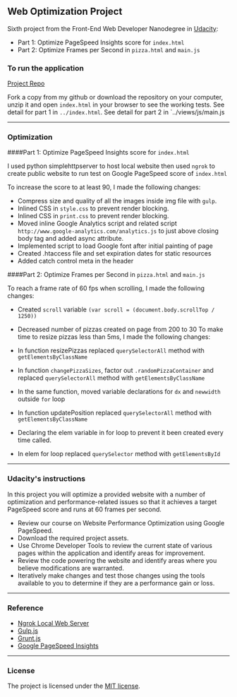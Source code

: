 ## Web Optimization Project

Sixth project from the Front-End Web Developer Nanodegree in <a href="https://www.udacity.com" target="_blank">Udacity</a>:
<br>
- Part 1: Optimize PageSpeed Insights score for `index.html`
- Part 2: Optimize Frames per Second in `pizza.html` and `main.js`

### To run the application

[Project Repo](https://github.com/markchen555/Website-Optimization-Project)

Fork a copy from my github or download the repository on your computer, unzip it and open `index.html` in your browser to see the working tests. See detail for part 1 in `../index.html`. See detail for part 2 in `../views/js/main.js

---

### Optimization

####Part 1: Optimize PageSpeed Insights score for `index.html`

I used python simplehttpserver to host local website then used `ngrok` to create public website to run test on Google PageSpeed score of `index.html`

To increase the score to at least 90, I made the following changes:

- Compress size and quality of all the images inside img file with `gulp`.
- Inlined CSS in `style.css` to prevent render blocking.
- Inlined CSS in `print.css` to prevent render blocking. 
- Moved inline Google Analytics script and related script `http://www.google-analytics.com/analytics.js` to just above closing body tag and added async attribute. 
- Implemented script to load Google font after initial painting of page
- Created .htaccess file and set expiration dates for static resources
- Added catch control meta in the header

####Part 2: Optimize Frames per Second in `pizza.html` and `main.js`

To reach a frame rate of 60 fps when scrolling, I made the following changes:

- Created `scroll` variable `(var scroll = (document.body.scrollTop / 1250))`
- Decreased number of pizzas created on page from 200 to 30
To make time to resize pizzas less than 5ms, I made the following changes:

- In function resizePizzas replaced `querySelectorAll` method with `getElementsByClassName`
- In function `changePizzaSizes`, factor out `.randomPizzaContainer` and replaced `querySelectorAll` method with `getElementsByClassName`
- In the same function, moved variable declarations for `dx` and `newwidth` outside `for` loop
- In function updatePosition replaced `querySelectorAll` method with `getElementsByClassName`
- Declaring the elem variable in for loop to prevent it been created every time called.
- In elem for loop replaced `querySelector` method with `getElementsById`

---

### Udacity's instructions

In this project you will optimize a provided website with a number of optimization and performance-related issues so that it achieves a target PageSpeed score and runs at 60 frames per second.

- Review our course on Website Performance Optimization using Google PageSpeed.
- Download the required project assets.
- Use Chrome Developer Tools to review the current state of various pages within the application and identify areas for improvement.
- Review the code powering the website and identify areas where you believe modifications are warranted.
- Iteratively make changes and test those changes using the tools available to you to determine if they are a performance gain or loss.


---

### Reference

- [Ngrok Local Web Server](https://ngrok.com/docs)
- [Gulp.js](http://gulpjs.com/)
- [Grunt.js](http://gruntjs.com/getting-started)
- [Google PageSpeed Insights](https://developers.google.com/speed/pagespeed/insights/)

---

### License

The project is licensed under the [MIT license](license.txt).
